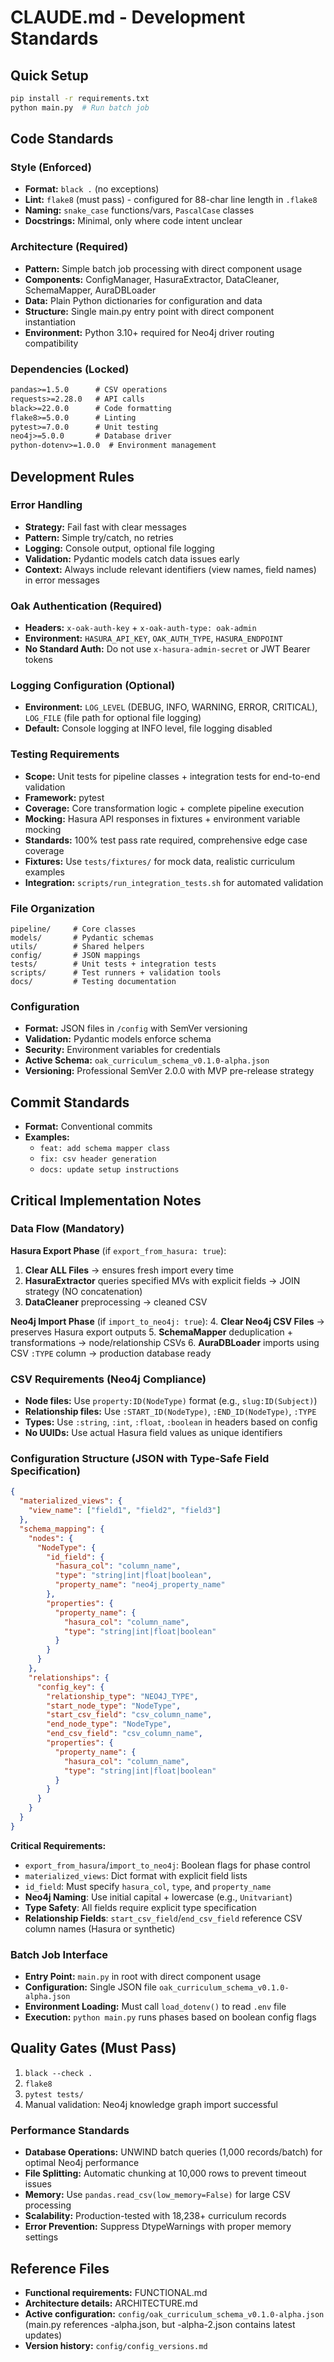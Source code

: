 # CLAUDE.md - Development Standards

## Quick Setup
```bash
pip install -r requirements.txt
python main.py  # Run batch job
```

## Code Standards

### Style (Enforced)
- **Format:** `black .` (no exceptions)
- **Lint:** `flake8` (must pass) - configured for 88-char line length in `.flake8`
- **Naming:** `snake_case` functions/vars, `PascalCase` classes
- **Docstrings:** Minimal, only where code intent unclear

### Architecture (Required)
- **Pattern:** Simple batch job processing with direct component usage
- **Components:** ConfigManager, HasuraExtractor, DataCleaner, SchemaMapper, AuraDBLoader
- **Data:** Plain Python dictionaries for configuration and data
- **Structure:** Single main.py entry point with direct component instantiation
- **Environment:** Python 3.10+ required for Neo4j driver routing compatibility

### Dependencies (Locked)
```txt
pandas>=1.5.0      # CSV operations
requests>=2.28.0   # API calls
black>=22.0.0      # Code formatting
flake8>=5.0.0      # Linting
pytest>=7.0.0      # Unit testing
neo4j>=5.0.0       # Database driver
python-dotenv>=1.0.0  # Environment management
```

## Development Rules

### Error Handling
- **Strategy:** Fail fast with clear messages
- **Pattern:** Simple try/catch, no retries
- **Logging:** Console output, optional file logging
- **Validation:** Pydantic models catch data issues early
- **Context:** Always include relevant identifiers (view names, field names) in error messages

### Oak Authentication (Required)
- **Headers:** `x-oak-auth-key` + `x-oak-auth-type: oak-admin`
- **Environment:** `HASURA_API_KEY`, `OAK_AUTH_TYPE`, `HASURA_ENDPOINT`
- **No Standard Auth:** Do not use `x-hasura-admin-secret` or JWT Bearer tokens

### Logging Configuration (Optional)
- **Environment:** `LOG_LEVEL` (DEBUG, INFO, WARNING, ERROR, CRITICAL), `LOG_FILE` (file path for optional file logging)
- **Default:** Console logging at INFO level, file logging disabled

### Testing Requirements
- **Scope:** Unit tests for pipeline classes + integration tests for end-to-end validation
- **Framework:** pytest
- **Coverage:** Core transformation logic + complete pipeline execution
- **Mocking:** Hasura API responses in fixtures + environment variable mocking
- **Standards:** 100% test pass rate required, comprehensive edge case coverage
- **Fixtures:** Use `tests/fixtures/` for mock data, realistic curriculum examples
- **Integration:** `scripts/run_integration_tests.sh` for automated validation

### File Organization
```
pipeline/     # Core classes
models/       # Pydantic schemas
utils/        # Shared helpers
config/       # JSON mappings
tests/        # Unit tests + integration tests
scripts/      # Test runners + validation tools
docs/         # Testing documentation
```

### Configuration
- **Format:** JSON files in `/config` with SemVer versioning
- **Validation:** Pydantic models enforce schema
- **Security:** Environment variables for credentials
- **Active Schema:** `oak_curriculum_schema_v0.1.0-alpha.json`
- **Versioning:** Professional SemVer 2.0.0 with MVP pre-release strategy

## Commit Standards
- **Format:** Conventional commits
- **Examples:**
  - `feat: add schema mapper class`
  - `fix: csv header generation`
  - `docs: update setup instructions`

## Critical Implementation Notes

### Data Flow (Mandatory)
**Hasura Export Phase** (if `export_from_hasura: true`):
1. **Clear ALL Files** → ensures fresh import every time
2. **HasuraExtractor** queries specified MVs with explicit fields → JOIN strategy (NO concatenation)
3. **DataCleaner** preprocessing → cleaned CSV

**Neo4j Import Phase** (if `import_to_neo4j: true`):
4. **Clear Neo4j CSV Files** → preserves Hasura export outputs
5. **SchemaMapper** deduplication + transformations → node/relationship CSVs
6. **AuraDBLoader** imports using CSV `:TYPE` column → production database ready

### CSV Requirements (Neo4j Compliance)
- **Node files:** Use `property:ID(NodeType)` format (e.g., `slug:ID(Subject)`)
- **Relationship files:** Use `:START_ID(NodeType)`, `:END_ID(NodeType)`, `:TYPE`
- **Types:** Use `:string`, `:int`, `:float`, `:boolean` in headers based on config
- **No UUIDs:** Use actual Hasura field values as unique identifiers

### Configuration Structure (JSON with Type-Safe Field Specification)
```json
{
  "materialized_views": {
    "view_name": ["field1", "field2", "field3"]
  },
  "schema_mapping": {
    "nodes": {
      "NodeType": {
        "id_field": {
          "hasura_col": "column_name",
          "type": "string|int|float|boolean",
          "property_name": "neo4j_property_name"
        },
        "properties": {
          "property_name": {
            "hasura_col": "column_name",
            "type": "string|int|float|boolean"
          }
        }
      }
    },
    "relationships": {
      "config_key": {
        "relationship_type": "NEO4J_TYPE",
        "start_node_type": "NodeType",
        "start_csv_field": "csv_column_name",
        "end_node_type": "NodeType",
        "end_csv_field": "csv_column_name",
        "properties": {
          "property_name": {
            "hasura_col": "column_name",
            "type": "string|int|float|boolean"
          }
        }
      }
    }
  }
}
```

**Critical Requirements:**
- `export_from_hasura`/`import_to_neo4j`: Boolean flags for phase control
- `materialized_views`: Dict format with explicit field lists
- `id_field`: Must specify `hasura_col`, `type`, and `property_name`
- **Neo4j Naming**: Use initial capital + lowercase (e.g., `Unitvariant`)
- **Type Safety**: All fields require explicit type specification
- **Relationship Fields**: `start_csv_field`/`end_csv_field` reference CSV column names (Hasura or synthetic)

### Batch Job Interface
- **Entry Point:** `main.py` in root with direct component usage
- **Configuration:** Single JSON file `oak_curriculum_schema_v0.1.0-alpha.json`
- **Environment Loading:** Must call `load_dotenv()` to read `.env` file
- **Execution:** `python main.py` runs phases based on boolean config flags

## Quality Gates (Must Pass)
1. `black --check .`
2. `flake8`
3. `pytest tests/`
4. Manual validation: Neo4j knowledge graph import successful

### Performance Standards
- **Database Operations:** UNWIND batch queries (1,000 records/batch) for optimal Neo4j performance
- **File Splitting:** Automatic chunking at 10,000 rows to prevent timeout issues
- **Memory:** Use `pandas.read_csv(low_memory=False)` for large CSV processing
- **Scalability:** Production-tested with 18,238+ curriculum records
- **Error Prevention:** Suppress DtypeWarnings with proper memory settings

## Reference Files
- **Functional requirements:** FUNCTIONAL.md
- **Architecture details:** ARCHITECTURE.md
- **Active configuration:** `config/oak_curriculum_schema_v0.1.0-alpha.json` (main.py references -alpha.json, but -alpha-2.json contains latest updates)
- **Version history:** `config/config_versions.md`